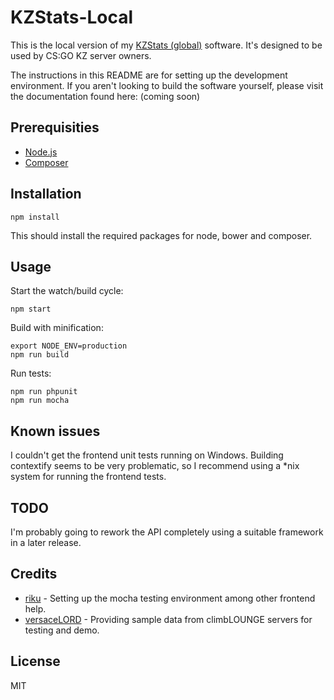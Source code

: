 # KZStats-Local

This is the local version of my [KZStats (global)](https://github.com/joelbman/kzstats/) software.
It's designed to be used by CS:GO KZ server owners.

The instructions in this README are for setting up the development environment.
If you aren't looking to build the software yourself, please visit the documentation found here: (coming soon)

## Prerequisities

* [Node.js](https://nodejs.org/)
* [Composer](https://getcomposer.org/)

## Installation

``` npm install ```

This should install the required packages for node, bower and composer.

## Usage

Start the watch/build cycle:

``` npm start ```

Build with minification:

```
export NODE_ENV=production
npm run build
```

Run tests:
```
npm run phpunit
npm run mocha
```

## Known issues

I couldn't get the frontend unit tests running on Windows.
Building contextify seems to be very problematic, so I recommend using a *nix system for running the frontend tests. 

## TODO

I'm probably going to rework the API completely using a suitable framework in a later release.

## Credits

* [riku](https://github.com/rikukissa/) - Setting up the mocha testing environment among other frontend help.
* [versaceLORD](http://www.climblounge.com/) - Providing sample data from climbLOUNGE servers for testing and demo.

## License

MIT